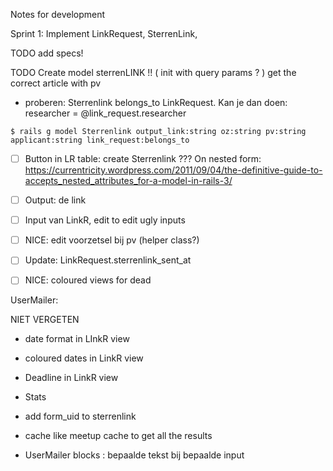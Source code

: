 Notes for development

Sprint 1: 
Implement LinkRequest, SterrenLink,

TODO add specs!


TODO Create model sterrenLINK !!
( init with query params ? )
get the correct article with pv

- proberen:
Sterrenlink belongs_to LinkRequest.
Kan je dan doen: researcher = @link_request.researcher

`$ rails g model Sterrenlink output_link:string oz:string pv:string applicant:string link_request:belongs_to `



- [ ] Button in LR table: create Sterrenlink
???
On nested form:
https://currentricity.wordpress.com/2011/09/04/the-definitive-guide-to-accepts_nested_attributes_for-a-model-in-rails-3/

- [ ] Output: de link
- [ ] Input van LinkR, edit to edit ugly inputs
- [ ] NICE: edit voorzetsel bij pv (helper class?)
- [ ] Update: LinkRequest.sterrenlink_sent_at
- [ ] NICE: coloured views for dead

UserMailer:



NIET VERGETEN
- date format in LInkR view
- coloured dates in LinkR view
- Deadline in LinkR view
- Stats
- add form_uid to sterrenlink

- cache like meetup cache to get all the results
- UserMailer blocks : bepaalde tekst bij bepaalde input






